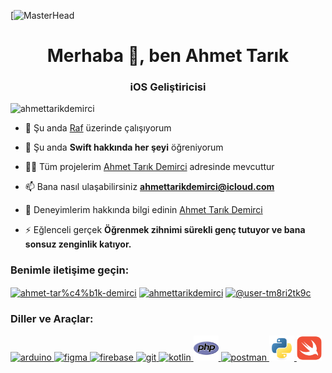 [![MasterHead]((https://ahmettarikdemirci.io/githubHeader.jpg))
<h1 align="center">Merhaba 👋, ben Ahmet Tarık</h1>
<h3 align="center">iOS Geliştiricisi</h3>

<p align="left"> <img src="https://komarev.com/ghpvc/?username=ahmettarikdemirci&label=Profile%20views&color=0e75b6&style=flat" alt="ahmettarikdemirci" /> </p>

- 🔭 Şu anda [Raf](https://github.com/mertgunay/raf-ios) üzerinde çalışıyorum

- 🌱 Şu anda **Swift hakkında her şeyi** öğreniyorum

- 👨‍💻 Tüm projelerim [Ahmet Tarık Demirci](https://ahmettarikdemirci.io/) adresinde mevcuttur

- 📫 Bana nasıl ulaşabilirsiniz **ahmettarikdemirci@icloud.com**

- 📄 Deneyimlerim hakkında bilgi edinin [Ahmet Tarık Demirci](https://ahmettarikdemirci.io/)

- ⚡ Eğlenceli gerçek **Öğrenmek zihnimi sürekli genç tutuyor ve bana sonsuz zenginlik katıyor.**

<h3 align="left">Benimle iletişime geçin:</h3>
<p align="left">
<a href="https://linkedin.com/in/ahmet-tar%c4%b1k-demirci" target="blank"><img align="center" src="https://raw.githubusercontent.com/rahuldkjain/github-profile-readme-generator/master/src/images/icons/Social/linked-in-alt.svg" alt="ahmet-tar%c4%b1k-demirci" height="30" width="40" /></a>
<a href="https://instagram.com/ahmettarikdemirci" target="blank"><img align="center" src="https://raw.githubusercontent.com/rahuldkjain/github-profile-readme-generator/master/src/images/icons/Social/instagram.svg" alt="ahmettarikdemirci" height="30" width="40" /></a>
<a href="https://www.youtube.com/@user-tm8ri2tk9c" target="blank"><img align="center" src="https://raw.githubusercontent.com/rahuldkjain/github-profile-readme-generator/master/src/images/icons/Social/youtube.svg" alt="@user-tm8ri2tk9c" height="30" width="40" /></a>
</p>

<h3 align="left">Diller ve Araçlar:</h3>
<p align="left"> <a href="https://www.arduino.cc/" target="_blank" rel="noreferrer"> <img src="https://cdn.worldvectorlogo.com/logos/arduino-1.svg" alt="arduino" width="40" height="40"/> </a> <a href="https://www.figma.com/" target="_blank" rel="noreferrer"> <img src="https://www.vectorlogo.zone/logos/figma/figma-icon.svg" alt="figma" width="40" height="40"/> </a> <a href="https://firebase.google.com/" target="_blank" rel="noreferrer"> <img src="https://www.vectorlogo.zone/logos/firebase/firebase-icon.svg" alt="firebase" genişlik="40" yükseklik="40"/> </a> <a href="https://git-scm.com/" target="_blank" rel="noreferrer"> <img src="https://www.vectorlogo.zone/logos/git-scm/git-scm-icon.svg" alt="git" genişlik="40" yükseklik="40"/> </a> <a href="https://kotlinlang.org" target="_blank" rel="noreferrer"> <img src="https://www.vectorlogo.zone/logos/kotlinlang/kotlinlang-icon.svg" alt="kotlin" genişlik="40" yükseklik="40"/> </a> <a href="https://www.php.net" target="_blank" rel="noreferrer"> <img src="https://raw.githubusercontent.com/devicons/devicon/master/icons/php/php-original.svg" alt="php" width="40" height="40"/> </a> <a href="https://postman.com" target="_blank" rel="noreferrer"> <img src="https://www.vectorlogo.zone/logos/getpostman/getpostman-icon.svg" alt="postman" width="40" height="40"/> </a> <a href="https://www.python.org" target="_blank" rel="noreferrer"> <img src="https://raw.githubusercontent.com/devicons/devicon/master/icons/python/python-original.svg" alt="python" width="40" height="40"/> </a> <a href="https://developer.apple.com/swift/" target="_blank" rel="noreferrer"> <img src="https://raw.githubusercontent.com/devicons/devicon/master/icons/swift/swift-original.svg" alt="swift" width="40" height="40"/> </a> </p>


